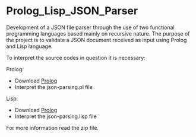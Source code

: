# Prolog_Lisp_JSON_Parser
Development of a JSON file parser through the use of two functional programming languages based mainly on recursive nature.
The purpose of the project is to validate a JSON document received as input using Prolog and Lisp language.

To interpret the source codes in question it is necessary:

Prolog:
- Download [Prolog](http://www.swi-prolog.org)
- Interpret the json-parsing.pl file

Lisp:
- Download [Prolog](http://www.lispworks.com)
- Interpret the json-parsing.lisp file

For more information read the zip file.
